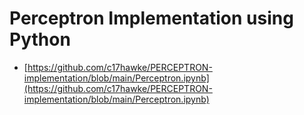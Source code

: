 # Perceptron Implementation using Python

* [https://github.com/c17hawke/PERCEPTRON-implementation/blob/main/Perceptron.ipynb](https://github.com/c17hawke/PERCEPTRON-implementation/blob/main/Perceptron.ipynb)

